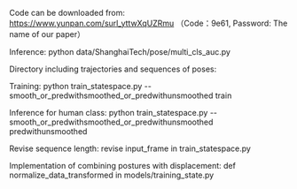 Code can be downloaded from: 
https://www.yunpan.com/surl_yttwXqUZRmu （Code：9e61, Password: The name of our paper）

Inference: 
python data/ShanghaiTech/pose/multi_cls_auc.py 

Directory including trajectories and sequences of poses:

Training:
python train_statespace.py --smooth_or_predwithsmoothed_or_predwithunsmoothed train 

Inference for human class:
python train_statespace.py --smooth_or_predwithsmoothed_or_predwithunsmoothed predwithunsmoothed 

Revise sequence length:
revise input_frame in train_statespace.py 

Implementation of combining postures with displacement: 
def normalize_data_transformed  in  models/training_state.py 
